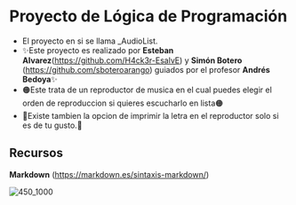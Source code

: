 # Proyecto de Lógica de Programación
- El proyecto en si se llama _AudioList.
- ✨Este proyecto es realizado por **Esteban Alvarez**(https://github.com/H4ck3r-EsalvE) y **Simón Botero** (https://github.com/sboteroarango) guiados por el profesor **Andrés Bedoya**✨
- 🟠Este trata de un reproductor de musica en el cual puedes elegir el orden de reproduccion si quieres escucharlo en lista🟠
- 🌱Existe tambien la opcion de imprimir la letra en el reproductor solo si es de tu gusto.🌱


## Recursos 
**Markdown** (https://markdown.es/sintaxis-markdown/)

![450_1000](https://user-images.githubusercontent.com/77682919/114108272-5c8b0e00-9898-11eb-93f1-f0635d92a9c3.jpg)

